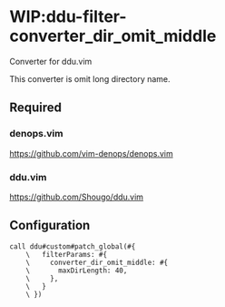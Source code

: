 # WIP:ddu-filter-converter_dir_omit_middle

Converter for ddu.vim

This converter is omit long directory name.

## Required

### denops.vim

https://github.com/vim-denops/denops.vim

### ddu.vim

https://github.com/Shougo/ddu.vim

## Configuration

```vim
call ddu#custom#patch_global(#{
    \   filterParams: #{
    \     converter_dir_omit_middle: #{
    \       maxDirLength: 40,
    \     },
    \   }
    \ })
```
